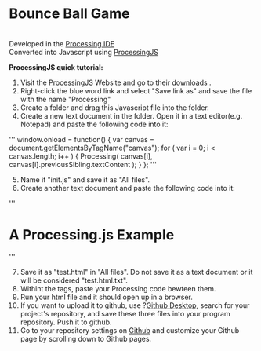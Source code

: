 # Bounce Ball Game
<br>
Developed in the <a href = "https://processing.org/"> Processing IDE </a>
<br>
Converted into Javascript using <a href = "http://processingjs.org/">ProcessingJS</a>

**ProcessingJS quick tutorial:**
1. Visit the <a href = "http://processingjs.org/">ProcessingJS</a> Website and go to their <a href ="http://processingjs.org/download/"> downloads </a>.
2. Right-click the blue word link and select "Save link as" and save the file with the name "Processing"
3. Create a folder and drag this Javascript file into the folder.
4. Create a new text document in the folder. Open it in a text editor(e.g. Notepad) and paste the following code into it:
 
 '''
     window.onload = function()
    {
      var canvas = document.getElementsByTagName("canvas");
      for ( var i = 0; i < canvas.length; i++ )
      {
        Processing( canvas[i], canvas[i].previousSibling.textContent );
      }
    };
'''

5. Name it "init.js" and save it as "All files".
6. Create another text document and paste the following code into it:

'''
    <html>
      <head>
        <title>A Processing.js Example</title>
        <script type="text/javascript" src="processing.js"></script>
        <script type="text/javascript" src="init.js"></script>
      </head>
      <body>
        <h1>A Processing.js Example</h1>
        <script type="application/processing">
        </script><canvas></canvas>
      </body>
    </html>
'''

7. Save it as "test.html" in "All files". Do not save it as a text document or it will be considered "test.html.txt".
8. Withint the <script> </script> tags, paste your Processing code bewteen them.
9. Run your html file and it should open up in a browser.
10. If you want to upload it to github, use ?<a href = "https://desktop.github.com/">Github Desktop</a>, search for your project's repository, and save these three files into your program repository. Push it to github.
11. Go to your repository settings on <a href ="github.com">Github</a> and customize your Github page by scrolling down to Github pages.

